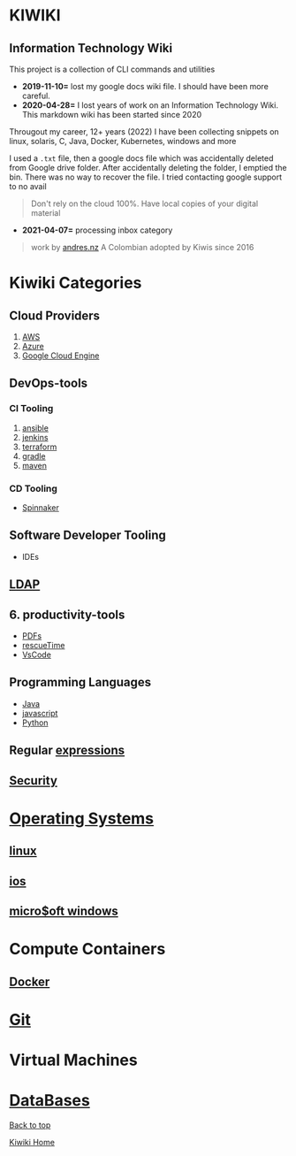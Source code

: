 <h1>KIWIKI</h1>

## Information Technology Wiki
This project is a collection of CLI commands and utilities

- **2019-11-10=** lost my google docs wiki file. I should have been more careful.
- **2020-04-28=** I lost years of work on an Information Technology Wiki. This markdown wiki has been started since 2020

Througout my career, 12+ years (2022) I have been collecting snippets on linux, solaris, C, Java, Docker, Kubernetes, windows and more

I used a `.txt` file, then a google docs file which was accidentally deleted from Google drive folder. After accidentally deleting the folder, I emptied the bin. There was no way to recover the file. I tried contacting google support to no avail

> Don't rely on the cloud 100%. Have local copies of your digital material

- **2021-04-07=** processing inbox category
> work by [andres.nz](www.andres.nz) A Colombian adopted by Kiwis since 2016

# Kiwiki Categories
## Cloud Providers
  1. [AWS](./aws/readme.md)
  2. [Azure](./azure/readme.md)
  3. [Google Cloud Engine](./gce/readme.md)
## DevOps-tools
### CI Tooling
  1. [ansible](./devops-tools/ansible)
  2. [jenkins](./devops-tools/jenkins/)
  3. [terraform](./devops-tools/terraform/)
  4. [gradle](./devops-tools/gradle)
  5. [maven](./devops-tools/maven)
### CD Tooling
  - [Spinnaker](./devops-tools/CD/spinnaker.md)
## Software Developer Tooling
  - IDEs
## [LDAP](./LDAP/)
## 6. productivity-tools
  - [PDFs](./productivity-tools/pdf)
  - [rescueTime](./productivity-tools/rescue-time/)
  - [VsCode](./productivity-tools/vscode-setup/)

## Programming Languages
  - [Java](./programming-languages/java/readme.md)
  - [javascript](./programming-languages/java/readme.md)
  - [Python](./programming-languages/python/readme.md)

## Regular [expressions](./regex/readme.md)
## [Security](./security/)
# [Operating Systems](./operating-systems/readme.md)
## [linux](./operating-systems/linux/readme.md)
## [ios](./operating-systems/ios/readme.md)
## [micro\$oft windows](./operating-systems/windows/readme.md)

# Compute Containers
## [Docker](./containers/readme.md)

# [Git](./git/readme.md)
# Virtual Machines
# [DataBases](./databases/sql.md)

[Back to top](#)

[Kiwiki Home](/../../)